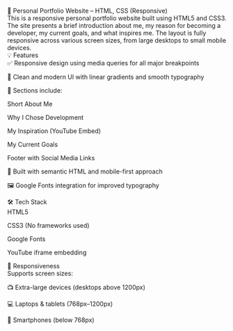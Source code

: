 🔗 Personal Portfolio Website – HTML, CSS (Responsive)<br>
This is a responsive personal portfolio website built using HTML5 and CSS3. The site presents a brief introduction about me, my reason for becoming a developer, my current goals, and what inspires me. The layout is fully responsive across various screen sizes, from large desktops to small mobile devices.
<br>
💡 Features<br>
✅ Responsive design using media queries for all major breakpoints<br>

🎨 Clean and modern UI with linear gradients and smooth typography<br>

📄 Sections include:<br>

Short About Me<br>

Why I Chose Development<br>

My Inspiration (YouTube Embed)<br>

My Current Goals<br>

Footer with Social Media Links<br>

🧠 Built with semantic HTML and mobile-first approach<br>

🖼️ Google Fonts integration for improved typography<br>

🛠️ Tech Stack<br>
HTML5<br>

CSS3 (No frameworks used)<br>

Google Fonts<br>

YouTube iframe embedding<br>

📱 Responsiveness<br>
Supports screen sizes:<br>

📺 Extra-large devices (desktops above 1200px)<br>

💻 Laptops & tablets (768px–1200px)<br>

📱 Smartphones (below 768px)<br>
